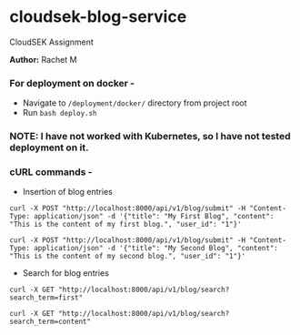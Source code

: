 # cloudsek-blog-service

CloudSEK Assignment

**Author:** Rachet M

### For deployment on docker -

- Navigate to `/deployment/docker/` directory from project root
- Run `bash deploy.sh`

### NOTE: I have not worked with Kubernetes, so I have not tested deployment on it.

### cURL commands -

- Insertion of blog entries

```
curl -X POST "http://localhost:8000/api/v1/blog/submit" -H "Content-Type: application/json" -d '{"title": "My First Blog", "content": "This is the content of my first blog.", "user_id": "1"}'

curl -X POST "http://localhost:8000/api/v1/blog/submit" -H "Content-Type: application/json" -d '{"title": "My Second Blog", "content": "This is the content of my second blog.", "user_id": "1"}'
```

- Search for blog entries

```
curl -X GET "http://localhost:8000/api/v1/blog/search?search_term=first"

curl -X GET "http://localhost:8000/api/v1/blog/search?search_term=content"
```
